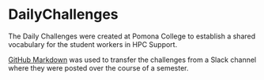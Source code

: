# DailyChallenges

The Daily Challenges were created at Pomona College to establish a shared vocabulary for the student workers in HPC Support.

[GitHub Markdown](https://github.com/adam-p/markdown-here/wiki/Markdown-Cheatsheet) was used to transfer the challenges from a Slack channel where they were posted over the course of a semester.
